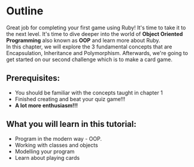 # Outline

Great job for completing your first game using Ruby! It's time to take it to the next level. It's time to dive deeper into the world of __Object Oriented Programming__ also known as __OOP__ and learn more about Ruby.  
In this chapter, we will explore the 3 fundamental concepts that are Encapsulation, Inheritance and Polymorphism. Afterwards, we're going to get started on our second challenge which is to make a card game.

## Prerequisites:

* You should be familiar with the concepts taught in chapter 1
* Finished creating and beat your quiz game!!!
* __A lot more enthusiasm!!!__

## What you will learn in this tutorial:

* Program in the modern way - OOP.
* Working with classes and objects
* Modelling your program
* Learn about playing cards